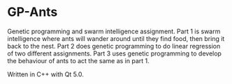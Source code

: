 GP-Ants
=======

Genetic programming and swarm intelligence assignment. Part 1 is swarm intelligence where ants will wander around until they find food, then bring it back to the nest. Part 2 does genetic programming to do linear regression of two different assignments. Part 3 uses genetic programming to develop the behaviour of ants to act the same as in part 1.

Written in C++ with Qt 5.0.

